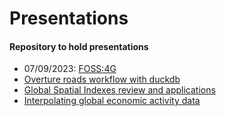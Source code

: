 # Presentations


<!-- if problems adding new pres from other repos, check: https://confluence.atlassian.com/bbkb/fix-error-fatal-no-url-found-for-submodule-path-in-gitmodules-1188400518.html -->

#### Repository to hold presentations

- 07/09/2023: <a href="https://ischlo.github.io/presentations/foss_pres"
  target="_blank">FOSS:4G</a>
- <a href="https://ischlo.github.io/presentations/overture_roads"
  target="_blank">Overture roads workflow with duckdb</a>
- <a href="https://ischlo.github.io/presentations/global_indexes"
  target="_blank">Global Spatial Indexes review and applications</a>
- <a href="https://ischlo.github.io/presentations/down_scaling"
  target="_blank">Interpolating global economic activity data</a>
